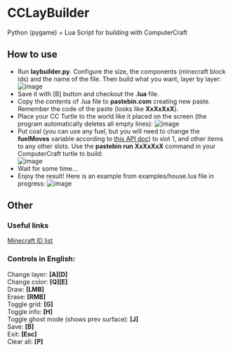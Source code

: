 # CCLayBuilder
Python (pygame) + Lua Script for building with ComputerCraft

## How to use
- Run **laybuilder.py**. Configure the size, the components (minecraft block ids) and the name of the file. Then build what you want, layer by layer:  
 ![image](https://user-images.githubusercontent.com/56085790/179429266-696e398c-fdb7-418c-b00a-5b03757c1d26.png)
- Save it with [B] button and checkout the **.lua** file.
- Copy the contents of .lua file to **pastebin.com** creating new paste. Remember the code of the paste (looks like **XxXxXxX**).
- Place your CC Turtle to the world like it placed on the screen (the program automatically deletes all empty lines):
 ![image](https://user-images.githubusercontent.com/56085790/179428939-a75838a9-45f2-4fd0-8f8e-b624ae680517.png)
- Put coal (you can use any fuel, but you will need to change the **fuelMoves** variable according to [this API doc](https://www.computercraft.info/wiki/Turtle.refuel)) to slot 1, and other items to any other slots. Use the **pastebin run XxXxXxX** command in your ComputerCraft turtle to build:  
 ![image](https://user-images.githubusercontent.com/56085790/179428638-8fa20a67-8af6-44a9-a5f0-4e9712563b6e.png)
- Wait for some time...
- Enjoy the result! Here is an example from examples/house.lua file in progress:
 ![image](https://user-images.githubusercontent.com/56085790/179429577-a4498236-3275-4481-9e34-5097fd9f34ca.png)


## Other
### Useful links
[Minecraft ID list](https://minecraftitemids.com/)

### Controls in English:  
 Change layer: **[A][D]**  
 Change color: **[Q][E]**  
 Draw: **[LMB]**  
 Erase: **[RMB]**  
 Toggle grid: **[G]**  
 Toggle info: **[H]**  
 Toggle ghost mode (shows prev surface): **[J]**  
 Save: **[B]**  
 Exit: **[Esc]**  
 Clear all: **[P]** 
 
 
